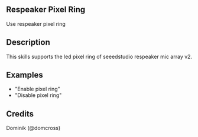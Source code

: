 ## Respeaker Pixel Ring
Use respeaker pixel ring

## Description
This skills supports the led pixel ring of seeedstudio respeaker mic array v2.

## Examples
 - "Enable pixel ring"
 - "Disable pixel ring"


## Credits
Dominik (@domcross)


